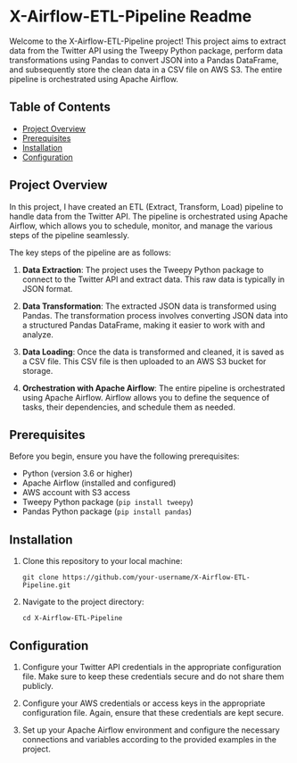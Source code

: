 # X-Airflow-ETL-Pipeline Readme

Welcome to the X-Airflow-ETL-Pipeline project! This project aims to extract data from the Twitter API using the Tweepy Python package, perform data transformations using Pandas to convert JSON into a Pandas DataFrame, and subsequently store the clean data in a CSV file on AWS S3. The entire pipeline is orchestrated using Apache Airflow.

## Table of Contents

- [Project Overview](#project-overview)
- [Prerequisites](#prerequisites)
- [Installation](#installation)
- [Configuration](#configuration)

## Project Overview

In this project, I have created an ETL (Extract, Transform, Load) pipeline to handle data from the Twitter API. The pipeline is orchestrated using Apache Airflow, which allows you to schedule, monitor, and manage the various steps of the pipeline seamlessly.

The key steps of the pipeline are as follows:

1. **Data Extraction**: The project uses the Tweepy Python package to connect to the Twitter API and extract data. This raw data is typically in JSON format.

2. **Data Transformation**: The extracted JSON data is transformed using Pandas. The transformation process involves converting JSON data into a structured Pandas DataFrame, making it easier to work with and analyze.

3. **Data Loading**: Once the data is transformed and cleaned, it is saved as a CSV file. This CSV file is then uploaded to an AWS S3 bucket for storage.

4. **Orchestration with Apache Airflow**: The entire pipeline is orchestrated using Apache Airflow. Airflow allows you to define the sequence of tasks, their dependencies, and schedule them as needed.

## Prerequisites

Before you begin, ensure you have the following prerequisites:

- Python (version 3.6 or higher)
- Apache Airflow (installed and configured)
- AWS account with S3 access
- Tweepy Python package (`pip install tweepy`)
- Pandas Python package (`pip install pandas`)

## Installation

1. Clone this repository to your local machine:

   ```
   git clone https://github.com/your-username/X-Airflow-ETL-Pipeline.git
   ```

2. Navigate to the project directory:

   ```
   cd X-Airflow-ETL-Pipeline
   ```

## Configuration

1. Configure your Twitter API credentials in the appropriate configuration file. Make sure to keep these credentials secure and do not share them publicly.

2. Configure your AWS credentials or access keys in the appropriate configuration file. Again, ensure that these credentials are kept secure.

3. Set up your Apache Airflow environment and configure the necessary connections and variables according to the provided examples in the project.




